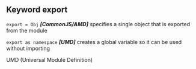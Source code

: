 ## Keyword export
`export = Obj` ***[CommonJS/AMD]*** specifies a single object that is exported from the module

`export as namespace` ***[UMD]*** creates a global variable so it can be used without importing

UMD (Universal Module Definition)